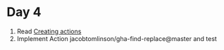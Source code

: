 # Day 4

1. Read [Creating actions](https://docs.github.com/en/actions/creating-actions)
2. Implement Action jacobtomlinson/gha-find-replace@master and test
